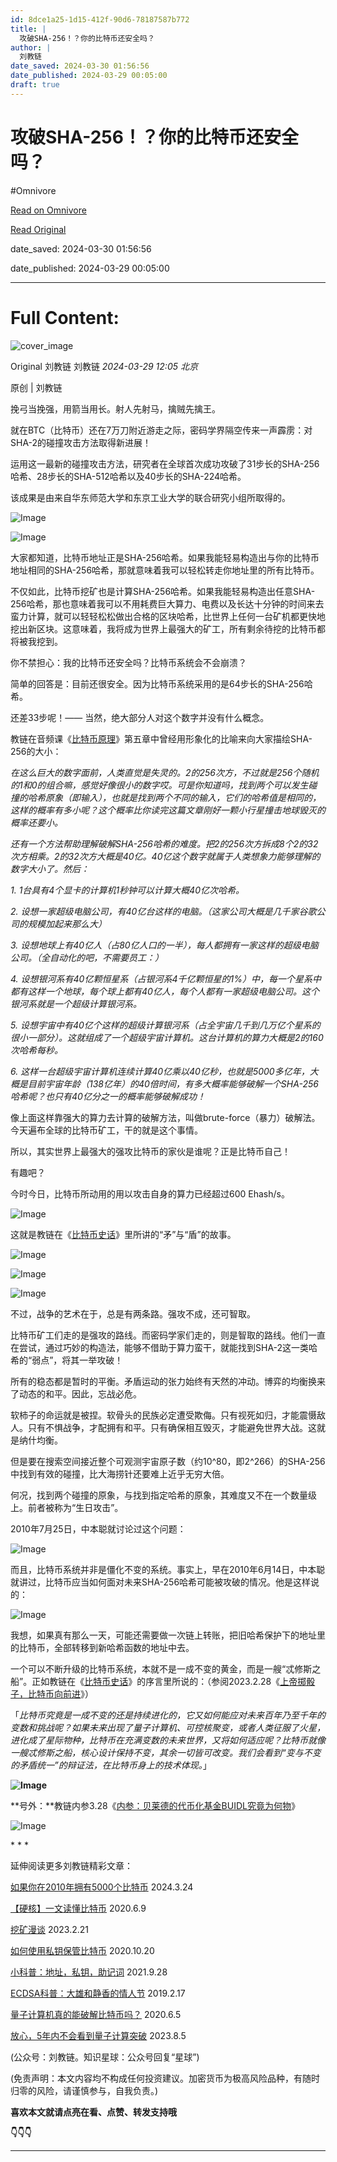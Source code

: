 ```yaml
---
id: 8dce1a25-1d15-412f-90d6-78187587b772
title: |
  攻破SHA-256！？你的比特币还安全吗？
author: |
  刘教链
date_saved: 2024-03-30 01:56:56
date_published: 2024-03-29 00:05:00
draft: true
---
```


# 攻破SHA-256！？你的比特币还安全吗？
#Omnivore

[Read on Omnivore](https://omnivore.app/me/https-mp-weixin-qq-com-s-w-rto-p-dmu-46-hs-a-ge-hqm-ys-q-18e8dee9bff)

[Read Original](https://mp.weixin.qq.com/s/WRtoPDmu46hs_aGeHqmYsQ)

date_saved: 2024-03-30 01:56:56

date_published: 2024-03-29 00:05:00

--- 

# Full Content: 

![cover_image](https://proxy-prod.omnivore-image-cache.app/0x0,sRPhnX4e-9JJXeQF3juEWjz94BvH8D50Ixq9sAyl2Oc8/https://mmbiz.qpic.cn/mmbiz_jpg/PF3bWzxbAlOXeeJDpQezQFw7guqHUruh8EJ8libw7vhZv5UbrNSqWFdSEXXmWvtiakNQGKBFibVpMdVl3uCzctnOQ/0?wx_fmt=jpeg) 

Original 刘教链  刘教链 _2024-03-29 12:05_ _北京_ 

原创 | 刘教链

挽弓当挽强，用箭当用长。射人先射马，擒贼先擒王。

就在BTC（比特币）还在7万刀附近游走之际，密码学界隔空传来一声霹雳：对SHA-2的碰撞攻击方法取得新进展！

运用这一最新的碰撞攻击方法，研究者在全球首次成功攻破了31步长的SHA-256哈希、28步长的SHA-512哈希以及40步长的SHA-224哈希。

该成果是由来自华东师范大学和东京工业大学的联合研究小组所取得的。

![Image](https://proxy-prod.omnivore-image-cache.app/0x0,sxBzB3yNYUkJ87DTutWLkiep8hBTT7UEZTKdcf0xKWfs/https://mmbiz.qpic.cn/mmbiz_jpg/PF3bWzxbAlOSfwZ8YRyQFrvShX6K5YkC7PSFibjS9iafClmppexCVxmI3JyW0BXlutYANeq8Pvw8xq14MlgNVrkQ/640?wx_fmt=jpeg&from=appmsg)

![Image](https://proxy-prod.omnivore-image-cache.app/0x0,sy69qb_uY1oZaCmv2iuH2X8yCO-NIQHSHzDr2OvIpZw4/https://mmbiz.qpic.cn/mmbiz_png/PF3bWzxbAlOSfwZ8YRyQFrvShX6K5YkCA08cbPqBAialn3PpC1H0G0KKacNuYdmV4p52Ap3VNSl975ppxSaEKEg/640?wx_fmt=png&from=appmsg)

大家都知道，比特币地址正是SHA-256哈希。如果我能轻易构造出与你的比特币地址相同的SHA-256哈希，那就意味着我可以轻松转走你地址里的所有比特币。

不仅如此，比特币挖矿也是计算SHA-256哈希。如果我能轻易构造出任意SHA-256哈希，那也意味着我可以不用耗费巨大算力、电费以及长达十分钟的时间来去蛮力计算，就可以轻轻松松做出合格的区块哈希，比世界上任何一台矿机都更快地挖出新区块。这意味着，我将成为世界上最强大的矿工，所有剩余待挖的比特币都将被我挖到。

你不禁担心：我的比特币还安全吗？比特币系统会不会崩溃？

简单的回答是：目前还很安全。因为比特币系统采用的是64步长的SHA-256哈希。

还差33步呢！—— 当然，绝大部分人对这个数字并没有什么概念。

教链在音频课《[比特币原理](http://mp.weixin.qq.com/s?%5F%5Fbiz=MjM5MjMwNjgzMA==&mid=2247488298&idx=1&sn=ccf1c9df1e539704e554c7c88af00a12&chksm=a6a910cb91de99ddadcad8a14da68bcad59d08199e286a548c34b58d12b0c51b06a461a2efd4&scene=21#wechat%5Fredirect)》第五章中曾经用形象化的比喻来向大家描绘SHA-256的大小：

_在这么巨大的数字面前，人类直觉是失灵的。2的256次方，不过就是256个随机的1和0的组合嘛，感觉好像很小的数字哎。可是你知道吗，找到两个可以发生碰撞的哈希原象（即输入），也就是找到两个不同的输入，它们的哈希值是相同的，这样的概率有多小呢？这个概率比你读完这篇文章刚好一颗小行星撞击地球毁灭的概率还要小。_

_还有一个方法帮助理解破解SHA-256哈希的难度。把2的256次方拆成8个2的32次方相乘。2的32次方大概是40亿。40亿这个数字就属于人类想象力能够理解的数字大小了。然后：_

_1\. 1台具有4个显卡的计算机1秒钟可以计算大概40亿次哈希。_

_2\. 设想一家超级电脑公司，有40亿台这样的电脑。（这家公司大概是几千家谷歌公司的规模加起来那么大）_

_3\. 设想地球上有40亿人（占80亿人口的一半），每人都拥有一家这样的超级电脑公司。（全自动化的吧，不需要员工：）_

_4\. 设想银河系有40亿颗恒星系（占银河系4千亿颗恒星的1%）中，每一个星系中都有这样一个地球，每个球上都有40亿人，每个人都有一家超级电脑公司。这个银河系就是一个超级计算银河系。_

_5\. 设想宇宙中有40亿个这样的超级计算银河系（占全宇宙几千到几万亿个星系的很小一部分）。这就组成了一个超级宇宙计算机。这台计算机的算力大概是2的160次哈希每秒。_

_6\. 这样一台超级宇宙计算机连续计算40亿乘以40亿秒，也就是5000多亿年，大概是目前宇宙年龄（138亿年）的40倍时间，有多大概率能够破解一个SHA-256哈希呢？也只有40亿分之一的概率能够破解成功！_

像上面这样靠强大的算力去计算的破解方法，叫做brute-force（暴力）破解法。今天遍布全球的比特币矿工，干的就是这个事情。

所以，其实世界上最强大的强攻比特币的家伙是谁呢？正是比特币自己！

有趣吧？

今时今日，比特币所动用的用以攻击自身的算力已经超过600 Ehash/s。

![Image](https://proxy-prod.omnivore-image-cache.app/0x0,s2ogQXuKlcPGovoqEN1EciG5GOPrmWG2BBOMDbl_LoUw/https://mmbiz.qpic.cn/mmbiz_png/PF3bWzxbAlOSfwZ8YRyQFrvShX6K5YkC4fQY0GVd1emAV6ZSmn8PUoQMF0FJAP0GjibhtpRr8cODV8QjvHoJIhg/640?wx_fmt=png&from=appmsg)

这就是教链在《[比特币史话](http://mp.weixin.qq.com/s?%5F%5Fbiz=MjM5MjMwNjgzMA==&mid=2247488887&idx=1&sn=7efd2096674a4b384e7dfa0031840dc9&chksm=a6a9169691de9f8058896f8f9fa092efa77292e2b491c0a65646adc15e24380a58c51e961d1a&scene=21#wechat%5Fredirect)》里所讲的“矛”与“盾”的故事。

![Image](https://proxy-prod.omnivore-image-cache.app/0x0,s0K_XhdEeEq_KpoIJzUKnfmJrO45RtKpnMsYwBc9-5ng/https://mmbiz.qpic.cn/mmbiz_png/PF3bWzxbAlOSfwZ8YRyQFrvShX6K5YkCwDz4OiaoNRZ1SEucpB8krSHGaE734WmFU3WsGLiakcicoCib4XKoqRCcrA/640?wx_fmt=png&from=appmsg)

![Image](https://proxy-prod.omnivore-image-cache.app/0x0,sWKyizARZ8Q9vh_xMbIh5tO7snKfGf6PvzleDdV9Nwx4/https://mmbiz.qpic.cn/mmbiz_png/PF3bWzxbAlOSfwZ8YRyQFrvShX6K5YkCbWn1E6qh1ldqdRcUh5ujwUfgrPB8AwJibTKIKGzRFBKnLEVOgXEp8yw/640?wx_fmt=png&from=appmsg)

![Image](https://proxy-prod.omnivore-image-cache.app/0x0,sO9Jf-Msn5rKuCaPCy_jCPCzEdGWDWHYJFgL5VqPQamE/https://mmbiz.qpic.cn/mmbiz_png/PF3bWzxbAlOSfwZ8YRyQFrvShX6K5YkCbjbKlg0A9bQ6hkUFqzSETYibcW0o8XejtGYSCicibWticqPTS73njLwAeQ/640?wx_fmt=png&from=appmsg)

不过，战争的艺术在于，总是有两条路。强攻不成，还可智取。

比特币矿工们走的是强攻的路线。而密码学家们走的，则是智取的路线。他们一直在尝试，通过巧妙的构造法，能够不借助于算力蛮干，就能找到SHA-2这一类哈希的“弱点”，将其一举攻破！

所有的稳态都是暂时的平衡。矛盾运动的张力始终有天然的冲动。博弈的均衡换来了动态的和平。因此，忘战必危。

软柿子的命运就是被捏。软骨头的民族必定遭受欺侮。只有视死如归，才能震慑敌人。只有不惧战争，才配拥有和平。只有确保相互毁灭，才能避免世界大战。这就是纳什均衡。

但是要在搜索空间接近整个可观测宇宙原子数（约10^80，即2^266）的SHA-256中找到有效的碰撞，比大海捞针还要难上近乎无穷大倍。

何况，找到两个碰撞的原象，与找到指定哈希的原象，其难度又不在一个数量级上。前者被称为“生日攻击”。

2010年7月25日，中本聪就讨论过这个问题：

![Image](https://proxy-prod.omnivore-image-cache.app/0x0,sUH0nt-F5XXxAb_ZIfi2hDkO87cBYt8oI4KzWnM8bc54/https://mmbiz.qpic.cn/mmbiz_png/PF3bWzxbAlOSfwZ8YRyQFrvShX6K5YkCh9KtFbbLFVbYvhskkCrzKMBPEicPpulcOG0860GCahJv4A5usdeq9ZA/640?wx_fmt=png&from=appmsg)

而且，比特币系统并非是僵化不变的系统。事实上，早在2010年6月14日，中本聪就讲过，比特币应当如何面对未来SHA-256哈希可能被攻破的情况。他是这样说的：

![Image](https://proxy-prod.omnivore-image-cache.app/0x0,sJ2QU065lJZm-H40uJXePRxWqzrmi_8BBAD29FDb6RZ0/https://mmbiz.qpic.cn/mmbiz_png/PF3bWzxbAlOSfwZ8YRyQFrvShX6K5YkCCFviaua0WOSPzvC3AUibJw6iatqYUpibdtMHuyFF8V3VgyaJLOuK2CIVDQ/640?wx_fmt=png&from=appmsg)

我想，如果真有那么一天，可能还需要做一次链上转账，把旧哈希保护下的地址里的比特币，全部转移到新哈希函数的地址中去。

一个可以不断升级的比特币系统，本就不是一成不变的黄金，而是一艘“忒修斯之船”。正如教链在《[比特币史话](http://mp.weixin.qq.com/s?%5F%5Fbiz=MjM5MjMwNjgzMA==&mid=2247488887&idx=1&sn=7efd2096674a4b384e7dfa0031840dc9&chksm=a6a9169691de9f8058896f8f9fa092efa77292e2b491c0a65646adc15e24380a58c51e961d1a&scene=21#wechat%5Fredirect)》的序言里所说的：（参阅2023.2.28《[上帝掷骰子，比特币向前进](http://mp.weixin.qq.com/s?%5F%5Fbiz=MjM5MjMwNjgzMA==&mid=2247488751&idx=1&sn=2b4f3af5385698281d538f3b19fec21d&chksm=a6a9170e91de9e180ba31388c9640c21677bb5cbdadb29fa2bb05af2787c3d4d6cb4a1a90390&scene=21#wechat%5Fredirect)》）

「_比特币究竟是一成不变的还是持续进化的，它又如何能应对未来百年乃至千年的变数和挑战呢？如果未来出现了量子计算机、可控核聚变，或者人类征服了火星，进化成了星际物种，比特币在充满变数的未来世界，又将如何适应呢？比特币就像一艘忒修斯之船，核心设计保持不变，其余一切皆可改变。我们会看到“变与不变的矛盾统一”的辩证法，在比特币身上的技术体现。_」

**![Image](https://proxy-prod.omnivore-image-cache.app/0x0,sf9adS4jk5Ya5o-3DeQ5DPgHLBCgj_Po9b36LwYpb0Cc/https://mmbiz.qpic.cn/mmbiz_png/PF3bWzxbAlMPCs6KWyuZYo8OIvOR0ib6S6icAY7etWFPmafkuGCv9vPVicF0oplDxAg7tWMoub2icaMia6szdKTvkhg/640?wx_fmt=png&wxfrom=5&wx_lazy=1&wx_co=1)**

**号外：**教链内参3.28《[内参：贝莱德的代币化基金BUIDL究竟为何物](http://mp.weixin.qq.com/s?%5F%5Fbiz=MzIwMDQyMzIyMA==&mid=2650122946&idx=1&sn=91f94cc04bb9242ceef44d14118a22a7&chksm=8efc6899b98be18faca4877bdf5a55347721ea453268db5ecdaee15ca8c90ef8d454489e01df&scene=21#wechat%5Fredirect)》

![Image](https://proxy-prod.omnivore-image-cache.app/0x0,slm7BWhisgB8kiqSz-kkEgp-C7lBBcKhcYoEDMz__kyc/https://mmbiz.qpic.cn/mmbiz_png/PF3bWzxbAlOSfwZ8YRyQFrvShX6K5YkC9WmNoCOQ7qR3TDIh0zzldmYZLiaIiaiauqRSQptRlQacIibgu6BQLx3icFA/640?wx_fmt=png&from=appmsg)

\* \* \*  

延伸阅读更多刘教链精彩文章：

[如果你在2010年拥有5000个比特币](http://mp.weixin.qq.com/s?%5F%5Fbiz=MjM5MjMwNjgzMA==&mid=2247492157&idx=1&sn=251783d9d39806a5f7a5ddb627922b09&chksm=a6aae1dc91dd68ca660388a39a7f4d09ec3ef7d52be8eebd790bd6f95dfd25caba6efcc13afa&scene=21#wechat%5Fredirect) 2024.3.24

[【硬核】一文读懂比特币](http://mp.weixin.qq.com/s?%5F%5Fbiz=MjM5MjMwNjgzMA==&mid=2247484179&idx=1&sn=eeb7d82fa79e620b0c76688ddd117c4a&chksm=a6a900f291de89e41977cb03baa19214d536253d9278d1380bed136f0e7ad2ad1a7500bd303d&scene=21#wechat%5Fredirect) 2020.6.9  

[挖矿漫谈](http://mp.weixin.qq.com/s?%5F%5Fbiz=MjM5MjMwNjgzMA==&mid=2247488692&idx=1&sn=3850eb6085b92de7f51b1def4dd777d9&chksm=a6a9175591de9e43e124fac3373fcae8dfad03085b7011b53299ab5f0a0077f09057d421f054&scene=21#wechat%5Fredirect) 2023.2.21  

[如何使用私钥保管比特币](http://mp.weixin.qq.com/s?%5F%5Fbiz=MjM5MjMwNjgzMA==&mid=2247484801&idx=1&sn=c6fc63c9d58ecbc5c19f0a6ef9859104&chksm=a6a9066091de8f76339c811d8b20dd584dd1e3a2a056fc150a06d092ec094a2ae7c4b5298689&scene=21#wechat%5Fredirect) 2020.10.20  

[小科普：地址，私钥，助记词](http://mp.weixin.qq.com/s?%5F%5Fbiz=MjM5MjMwNjgzMA==&mid=2247486585&idx=1&sn=a2d068f9480ce26c617b944e0e3b1ca8&chksm=a6a90f9891de868eabc599d07a831509b074c8a5646961f73a94f4d97be2768bb67b0d6d75bb&scene=21#wechat%5Fredirect) 2021.9.28  

[ECDSA科普：大雄和静香的情人节](http://mp.weixin.qq.com/s?%5F%5Fbiz=MjM5MjMwNjgzMA==&mid=2247483838&idx=1&sn=564fc19934fb5409c926df56d8115998&chksm=a6a9025f91de8b4965ac1ccde26a95420c527f9ba5c0a2560784a08d0257814ecac744646db8&scene=21#wechat%5Fredirect) 2019.2.17  

[量子计算机真的能破解比特币吗？](http://mp.weixin.qq.com/s?%5F%5Fbiz=MjM5MjMwNjgzMA==&mid=2247484169&idx=1&sn=b9b7b99f34101ff929d796f702f44014&chksm=a6a900e891de89fe0f6c3d3ebb4690b908e28933063858db3d6b2a5ba79ec970099ece214a92&scene=21#wechat%5Fredirect) 2020.6.5  

[放心，5年内不会看到量子计算突破](http://mp.weixin.qq.com/s?%5F%5Fbiz=MjM5MjMwNjgzMA==&mid=2247490298&idx=3&sn=c1d2e77760efde6f236eda110b18ad7e&chksm=a6a9191b91de900d9d3ef0653de16a8bbb83e2ef1ad97c1ee946d7af305418900c5901554f02&scene=21#wechat%5Fredirect) 2023.8.5  

(公众号：刘教链。知识星球：公众号回复“星球”)

(免责声明：本文内容均不构成任何投资建议。加密货币为极高风险品种，有随时归零的风险，请谨慎参与，自我负责。)

**喜欢本文就请点亮在看、点赞、转发支持哦**

**👇👇👇**  

---

